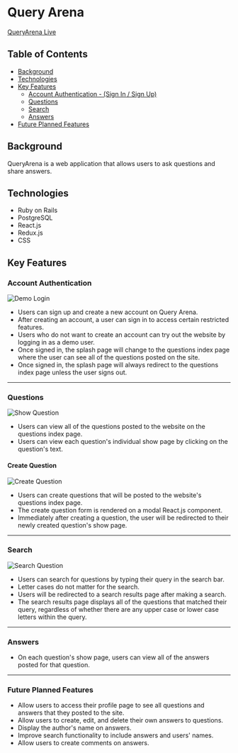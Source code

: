 # Query Arena

[QueryArena Live](https://query-arena.herokuapp.com/#/)

## Table of Contents
* [Background](#background)
* [Technologies](#technologies)
* [Key Features](#key-features)
  * [Account Authentication - (Sign In / Sign Up)](#account-authentication)
  * [Questions](#questions)
  * [Search](#search)
  * [Answers](#answers)
* [Future Planned Features](#future-planned-features)


## Background
QueryArena is a web application that allows users to ask questions and share answers.

## Technologies
* Ruby on Rails
* PostgreSQL
* React.js
* Redux.js
* CSS

## Key Features

### Account Authentication
![Demo Login](https://github.com/Kevin-Lai/queryarena/blob/master/images/demo_login.gif)
* Users can sign up and create a new account on Query Arena.
* After creating an account, a user can sign in to access certain restricted features.
* Users who do not want to create an account can try out the website by logging in as a demo user.
* Once signed in, the splash page will change to the questions index page where the user can see all of the questions posted on the site.
* Once signed in, the splash page will always redirect to the questions index page unless the user signs out.

---

### Questions
![Show Question](https://github.com/Kevin-Lai/queryarena/blob/master/images/question_show.gif)
* Users can view all of the questions posted to the website on the questions index page.
* Users can view each question's individual show page by clicking on the question's text.

#### Create Question
![Create Question](https://github.com/Kevin-Lai/queryarena/blob/master/images/create_question.gif)
* Users can create questions that will be posted to the website's questions index page.
* The create question form is rendered on a modal React.js component.
* Immediately after creating a question, the user will be redirected to their newly created question's show page.

---

### Search
![Search Question](https://github.com/Kevin-Lai/queryarena/blob/master/images/question_search.gif)
* Users can search for questions by typing their query in the search bar.
* Letter cases do not matter for the search.
* Users will be redirected to a search results page after making a search.
* The search results page displays all of the questions that matched their query, regardless of whether there are any upper case or lower case letters within the query.

---

### Answers
* On each question's show page, users can view all of the answers posted for that question.

---

### Future Planned Features
* Allow users to access their profile page to see all questions and answers that they posted to the site.
* Allow users to create, edit, and delete their own answers to questions.
* Display the author's name on answers.
* Improve search functionality to include answers and users' names.
* Allow users to create comments on answers.
